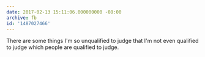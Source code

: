 ```yaml
---
date: 2017-02-13 15:11:06.000000000 -08:00
archive: fb
id: '1487027466'
---
```


There are some things I'm so unqualified to judge that I'm not even qualified to judge which people are qualified to judge.
